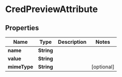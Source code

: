 # CredPreviewAttribute

## Properties
Name | Type | Description | Notes
------------ | ------------- | ------------- | -------------
**name** | **String** |  | 
**value** | **String** |  | 
**mimeType** | **String** |  |  [optional]
